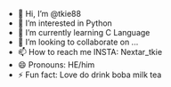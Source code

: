 - 👋 Hi, I’m @tkie88
- 👀 I’m interested in Python
- 🌱 I’m currently learning C Language
- 💞️ I’m looking to collaborate on ...
- 📫 How to reach me INSTA: Nextar_tkie
- 😄 Pronouns: HE/him
- ⚡ Fun fact: Love  do drink boba milk tea

<!---
tkie88/tkie88 is a ✨ special ✨ repository because its `README.md` (this file) appears on your GitHub profile.
You can click the Preview link to take a look at your changes.
--->
